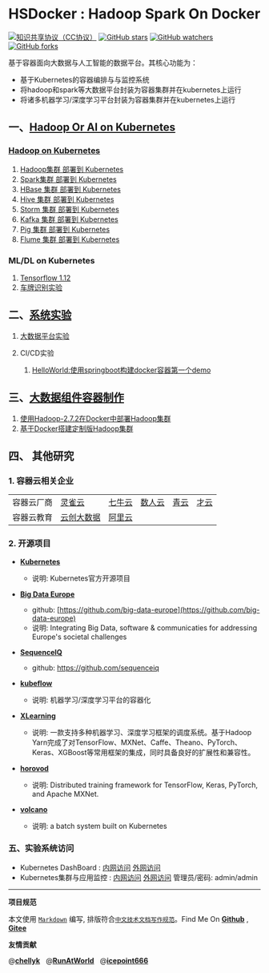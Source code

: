 
# HSDocker : Hadoop Spark On Docker 

[![知识共享协议（CC协议）](https://img.shields.io/badge/License-Creative%20Commons-DC3D24.svg)](https://creativecommons.org/licenses/by-nc-sa/4.0/deed.zh)
[![GitHub stars](https://img.shields.io/github/stars/hbulpf/HSDocker.svg?label=Stars)](https://github.com/hbulpf/HSDocker)
[![GitHub watchers](https://img.shields.io/github/watchers/hbulpf/HSDocker.svg?label=Watchers)](https://github.com/hbulpf/HSDocker/watchers)
[![GitHub forks](https://img.shields.io/github/forks/hbulpf/HSDocker.svg?label=Forks)](https://github.com/hbulpf/HSDocker/fork)

基于容器面向大数据与人工智能的数据平台。其核心功能为：

- 基于Kubernetes的容器编排与与监控系统
- 将hadoop和spark等大数据平台封装为容器集群并在kubernetes上运行
- 将诸多机器学习/深度学习平台封装为容器集群并在kubernetes上运行

## 一、[Hadoop Or AI on Kubernetes](./k8s_apps/README.md)
### [Hadoop on Kubernetes]()
1. [Hadoop集群 部署到 Kubernetes](./k8s_apps/hadoop_on_k8s/)
1. [Spark集群 部署到 Kubernetes](./k8s_apps/spark_on_k8s/)
1. [HBase 集群 部署到 Kubernetes](./k8s_apps/hbase_on_k8s/)
1. [Hive 集群 部署到 Kubernetes](./k8s_apps/hive_on_k8s/)
1. [Storm 集群 部署到 Kubernetes](./k8s_apps/storm_on_k8s/)
1. [Kafka 集群 部署到 Kubernetes](./k8s_apps/kafka_on_k8s/)
1. [Pig 集群 部署到 Kubernetes](./k8s_apps/pig_on_k8s/)
1. [Flume 集群 部署到 Kubernetes](./k8s_apps/flume_on_k8s/)

### ML/DL on Kubernetes
1. [Tensorflow 1.12](./k8s_apps/tf1.12.0_on_k8s/)
1. [车牌识别实验](./k8s_apps/plate-dection/)

## 二、[系统实验](./experiments/README.md)

1. [大数据平台实验](./experiments/README.md)

2. CI/CD实验
    1. [HelloWorld:使用springboot构建docker容器第一个demo](./springboot_docker/docker-spring-boot)


## 三、[大数据组件容器制作](https://github.com/hbulpf/bigdata_on_docker)
1. [使用Hadoop-2.7.2在Docker中部署Hadoop集群](./hadoopspark/demo_1-HadoopClusterRaw)
2. [基于Docker搭建定制版Hadoop集群](./hadoopspark/demo_2-docker-cluster)

## 四、 其他研究
### 1. 容器云相关企业
<table>
<tr> 
<td> 容器云厂商 </td><td> <a href='http://www.alauda.cn/product/detail/id/68.html'>灵雀云</a></td>
<td> <a href='https://www.qiniu.com/products/kirk'>七牛云</a></td>
<td> <a href='https://www.shurenyun.com/scene-bigdata.html'>数人云</a></td>
<td> <a href='https://www.qingcloud.com'>青云</a></td>
<td> <a href='https://caicloud.io/'>才云</a></td>
</tr>
<tr><td> 容器云教育 </td>
<td><a href='http://www.cstor.cn/'>云创大数据</a></td>
<td><a href='https://www.aliyun.com/solution/eductione1000?from=timeline&isappinstalled=0'>阿里云</a></td>
</tr>
</table>

### 2. 开源项目

+   **[Kubernetes](https://https://github.com/kubernetes/kubernetes)**
    - 说明: Kubernetes官方开源项目

+   **[Big Data Europe](https://www.big-data-europe.eu/)**  
    - github: [https://github.com/big-data-europe](https://github.com/big-data-europe)  
	- 说明: Integrating Big Data, software & communicaties for addressing Europe's societal challenges
   
+   **[SequenceIQ](http://www.sequenceiq.com/)**
    *  github: https://github.com/sequenceiq

+ 	**[kubeflow](https://github.com/kubeflow/kubeflow)** 
	- 说明: 机器学习/深度学习平台的容器化

+ **[XLearning](https://github.com/Qihoo360/XLearning/blob/master/README_CN.md)**
    - 说明: 一款支持多种机器学习、深度学习框架的调度系统。基于Hadoop Yarn完成了对TensorFlow、MXNet、Caffe、Theano、PyTorch、Keras、XGBoost等常用框架的集成，同时具备良好的扩展性和兼容性。

+ **[horovod](https://github.com/horovod/horovod)**
    - 说明: Distributed training framework for TensorFlow, Keras, PyTorch, and Apache MXNet.
    
+ **[volcano](https://github.com/volcano-sh/volcano)**
   - 说明:  a batch system built on Kubernetes

### 五、实验系统访问
- Kubernetes DashBoard : [内网访问](https://50126.hnbdata.cn:8343)  [外网访问](https://frp.hnbdata.cn:26343)
- Kubernetes集群与应用监控 : [内网访问](http://50126.hnbdata.cn:8081)  [外网访问](http://frp.hnbdata.cn:26381)  管理员/密码: admin/admin

----------------------------------------

**项目规范**

本文使用 [`Markdown`](https://www.markdownguide.org/basic-syntax) 编写, 排版符合[`中文技术文档写作规范`](https://github.com/hbulpf/document-style-guide)。Find Me On [**Github**](https://github.com/hbulpf/HSDocker) , [**Gitee**](https://gitee.com/sifangcloud/HSDocker)

**友情贡献**

@[**chellyk**](https://github.com/chellyk)  &nbsp;  @[**RunAtWorld**](http://www.github.com/RunAtWorld)   &nbsp;  @[**icepoint666**](https://www.github.com/icepoint666) 
